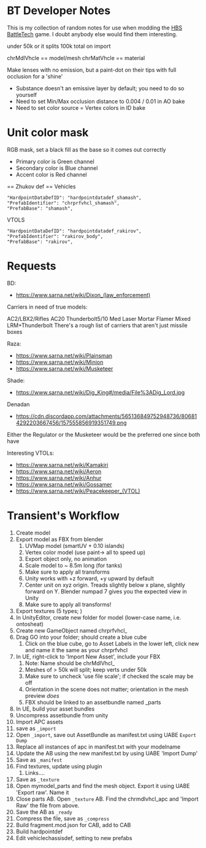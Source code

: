 # BT Developer Notes
This is my collection of random notes for use when modding the [HBS BattleTech](http://battletechgame.com/) game. I doubt anybody else would find them interesting.

under 50k or it splits
100k total on import

chrMdlVhcle == model/mesh
chrMatVhcle == material

Make lenses with no emission, but a paint-dot on their tips with full occlusion for a 'shine'

* Substance doesn't an emissive layer by default; you need to do so yourself
* Need to set Min/Max occlusion distance to 0.004 / 0.01 in AO bake
* Need to set color source = Vertex colors in ID bake

Unit color mask
======
RGB mask, set a black fill as the base so it comes out correctly
- Primary color is Green channel
- Secondary color is Blue channel
- Accent color is Red channel
  
== Zhukov def ==
Vehicles

	"HardpointDataDefID": "hardpointdatadef_shamash",
	"PrefabIdentifier": "chrprfvhcl_shamash",
	"PrefabBase": "shamash",
	
VTOLS

	"HardpointDataDefID": "hardpointdatadef_rakirov",
	"PrefabIdentifier": "rakirov_body",
	"PrefabBase": "rakirov",
	
# Requests

BD: 
* https://www.sarna.net/wiki/Dixon_(law_enforcement)

Carriers in need of true models:

AC2/LBX2/Rifles
AC20
Thunderbolt5/10
Med Laser
Mortar
Flamer
Mixed LRM+Thunderbolt
There's a rough list of carriers that aren't just missile boxes

Raza: 
* https://www.sarna.net/wiki/Plainsman
* https://www.sarna.net/wiki/Minion
* https://www.sarna.net/wiki/Musketeer

Shade:
* https://www.sarna.net/wiki/Dig_King#/media/File%3ADig_Lord.jpg

Denadan
* https://cdn.discordapp.com/attachments/565136849752948736/806814292203667456/157555856919351749.png

Either the Regulator or the Musketeer would be the preferred one since both have

Interesting VTOLs:  

* https://www.sarna.net/wiki/Kamakiri
* https://www.sarna.net/wiki/Aeron
* https://www.sarna.net/wiki/Anhur
* https://www.sarna.net/wiki/Gossamer
* https://www.sarna.net/wiki/Peacekeeper_(VTOL)

# Transient's Workflow
	
1. Create model
1. Export model as FBX from blender
	1. UVMap model (smartUV + 0.10 islands)
	2. Vertex color model (use paint-> all to speed up)
	3. Export object only, no animation
	4. Scale model to ~ 8.5m long (for tanks)
	5. Make sure to apply all transforms
	6. Unity works with +z forward, +y upward by default
	7. Center unit on xyz origin. Treads slightly below x plane, slightly forward on Y. Blender numpad 7 gives you the expected view in Unity
	7. Make sure to apply all transforms!
1. Export textures (5 types; )
1. In UnityEditor, create new folder for model (lower-case name, i.e. ontosheat)
1. Create new GameObject named chrprfvhcl_<mymodel>
1. Drag GO into your folder; should create a blue cube
	1. Click on the blue cube, go to Asset Labels in the lower left, click new and name it the same as your chrprfvhcl<mymodel>
1. In UE, right-click to 'Import New Asset', include your FBX
	1. Note: Name should be chrMdlVhcl_<mymodel>
	1. Meshes of > 50k will split; keep verts under 50k
	1. Make sure to uncheck 'use file scale'; if checked the scale may be off
	1. Orientation in the scene does not matter; orientation in the mesh preview *does*
	1. FBX should be linked to an assetbundle named <mymodel>_parts
1. In UE, build your asset bundles
1. Uncompress assetbundle from unity
1. Import APC assets
1. save as `_import`
1. Open `_import`, save out AssetBundle as manifest.txt using UABE `Export Dump`
1. Replace all instances of apc in manifest.txt with your modelname
1. Update the AB using the new manifest.txt by using UABE 'Import Dump'
1. Save as `_manifest`
1. Find textures, update using plugin
	1. Links....
1. Save as `_texture`
1. Open mymodel_parts and find the mesh object. Export it using UABE 'Export raw'. Name it <TBD>
1. Close parts AB. Open `_texture` AB. Find the chrmdlvhcl_apc and 'Import Raw' the file from above.
1. Save the AB as `_ready`
1. Compress the file, save as `_compress` 
1. Build fragment.mod.json for CAB, add to CAB
1. Build hardpointdef
1. Edit vehiclechassisdef, setting <TBD> to new prefabs
